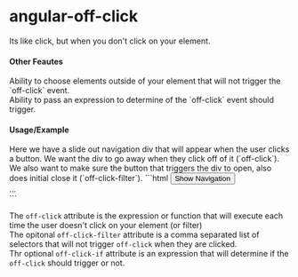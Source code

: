 angular-off-click
=================

Its like click, but when you don't click on your element.

<h4>Other Feautes</h4>
Ability to choose elements outside of your element that will not trigger the `off-click` event.<br />
Ability to pass an expression to determine of the `off-click` event should trigger.

<h4>Usage/Example</h4>
Here we have a slide out navigation div that will appear when the user clicks a button. We want the div to go away when they click off of it (`off-click`).  We also want to make sure the button that triggers the div to open, also does initial close it (`off-click-filter`).
```html
<button id="nav-toggle">Show Navigation</button>
<div id="slide-out-nav" ng-show='showNav' off-click='showNav = false' off-click-filter='#nav-toggle' off-click-if='showNav'>
    ...
</div>
```

The `off-click` attribute is the expression or function that will execute each time the user doesn't click on your element (or filter)<br />
The opitonal `off-click-filter` attribute is a comma separated list of selectors that will not trigger `off-click` when they are clicked.<br />
Thr optional `off-click-if` attribute is an expression that will determine if the `off-click` should trigger or not.
